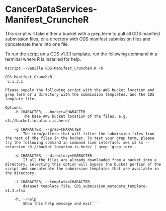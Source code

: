 # CancerDataServices-Manifest_CruncheR
This script will take either a bucket with a grep term to pull all CDS manifest submission files, or a directory with CDS manifest submission files and concatenate them into one file.

To run the script on a CDS v1.3.1 template, run the following command in a terminal where R is installed for help.

```Rscript --vanilla CDS-Manifest_CruncheR.R -h```

```
CDS-Manifest_CruncheR
 v.1.3.1

Please supply the following script with the AWS bucket location and grep term or a directory with the submission templates, and the CDS template file.

Options:
	-b CHARACTER, --bucket=CHARACTER
		The base AWS bucket location of the files, e.g. s3://bucket.location.is.here/

	-g CHARACTER, --grep=CHARACTER
		The term/pattern that will filter the submission files from the rest of the files in the bucket. To test your grep term, please try the following command in command line interface: aws s3 ls --recursive s3://bucket.location.is.here/ | grep 'grep_term'.

	-d CHARACTER, --directory=CHARACTER
		If all the files are already downloaded from a bucket into a directory, selecting this option will bypass the bucket portion of the script and concatenate the submission templates that are available in the directory.

	-t CHARACTER, --template=CHARACTER
		dataset template file, CDS_submission_metadata_template-v1.3.xlsx

	-h, --help
		Show this help message and exit```

